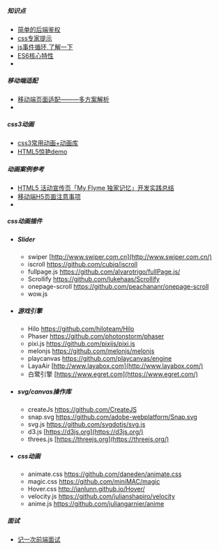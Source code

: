 ##### 知识点

* [简单的后端鉴权](https://bengbu-yuezhang.github.io/2018/05/19/Authentication)
* [css专家提示](https://juejin.im/post/5aff9631f265da0b814bcfd9)
* [js事件循环,了解一下](https://juejin.im/post/5ae292246fb9a07ac76e8900)
* [ES6核心特性](https://juejin.im/post/5b037b536fb9a07aa9260b39)
* 





##### 移动端适配

* [移动端页面适配———多方案解析](https://www.jianshu.com/p/3b45aa981e77)
* 



##### css3动画

* [css3常用动画+动画库](https://www.cnblogs.com/starof/p/4968769.html)
* [HTML5惊艳demo](https://www.zhihu.com/question/24398907)



##### 动画案例参考

* [HTML5 活动宣传页「My Flyme 独家记忆」开发实践总结](https://lzw.me/a/h5-myflyme.html)
* [移动端H5页面注意事项](https://www.jianshu.com/p/e95824e8fe13)
* 





##### css动画插件

* ##### Slider

  * swiper [http://www.swiper.com.cn](http://www.swiper.com.cn/)
  * iscroll <https://github.com/cubiq/iscroll>
  * fullpage.js <https://github.com/alvarotrigo/fullPage.js/>
  * Scrollify <https://github.com/lukehaas/Scrollify>
  * onepage-scroll <https://github.com/peachananr/onepage-scroll>
  * wow.js

* ##### 游戏引擎

  * Hilo <https://github.com/hiloteam/Hilo>
  * Phaser <https://github.com/photonstorm/phaser>
  * pixi.js <https://github.com/pixijs/pixi.js>
  * melonjs <https://github.com/melonjs/melonjs>
  * playcanvas <https://github.com/playcanvas/engine>
  * LayaAir [http://www.layabox.com](http://www.layabox.com/)
  * 白鹭引擎 [https://www.egret.com](https://www.egret.com/)

* ##### svg/canvas操作库

  * createJs <https://github.com/CreateJS>
  * snap.svg <https://github.com/adobe-webplatform/Snap.svg>
  * svg.js <https://github.com/svgdotjs/svg.js>
  * d3.js [https://d3js.org](https://d3js.org/)
  * threes.js [https://threejs.org](https://threejs.org/)

* ##### css动画

  * animate.css <https://github.com/daneden/animate.css>
  * magic.css <https://github.com/miniMAC/magic>
  * Hover.css <http://ianlunn.github.io/Hover/>
  * velocity.js <https://github.com/julianshapiro/velocity>
  * anime.js <https://github.com/juliangarnier/anime>



##### 面试

* [记一次前端面试](https://juejin.im/post/5b003f766fb9a07a9f01d159)